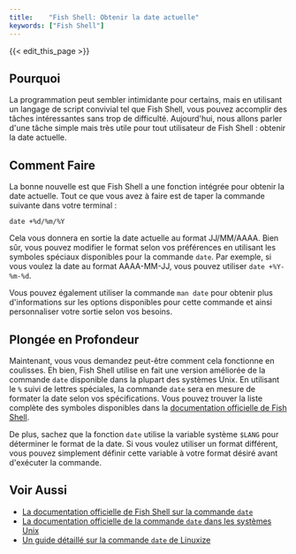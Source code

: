 ```yaml
---
title:    "Fish Shell: Obtenir la date actuelle"
keywords: ["Fish Shell"]
---
```


{{< edit_this_page >}}

## Pourquoi

La programmation peut sembler intimidante pour certains, mais en utilisant un langage de script convivial tel que Fish Shell, vous pouvez accomplir des tâches intéressantes sans trop de difficulté. Aujourd'hui, nous allons parler d'une tâche simple mais très utile pour tout utilisateur de Fish Shell : obtenir la date actuelle.

## Comment Faire

La bonne nouvelle est que Fish Shell a une fonction intégrée pour obtenir la date actuelle. Tout ce que vous avez à faire est de taper la commande suivante dans votre terminal :

```Fish Shell
date +%d/%m/%Y
```

Cela vous donnera en sortie la date actuelle au format JJ/MM/AAAA. Bien sûr, vous pouvez modifier le format selon vos préférences en utilisant les symboles spéciaux disponibles pour la commande `date`. Par exemple, si vous voulez la date au format AAAA-MM-JJ, vous pouvez utiliser `date +%Y-%m-%d`.

Vous pouvez également utiliser la commande `man date` pour obtenir plus d'informations sur les options disponibles pour cette commande et ainsi personnaliser votre sortie selon vos besoins.

## Plongée en Profondeur

Maintenant, vous vous demandez peut-être comment cela fonctionne en coulisses. Eh bien, Fish Shell utilise en fait une version améliorée de la commande `date` disponible dans la plupart des systèmes Unix. En utilisant le `%` suivi de lettres spéciales, la commande `date` sera en mesure de formater la date selon vos spécifications. Vous pouvez trouver la liste complète des symboles disponibles dans la [documentation officielle de Fish Shell](https://fishshell.com/docs/current/commands.html#date).

De plus, sachez que la fonction `date` utilise la variable système `$LANG` pour déterminer le format de la date. Si vous voulez utiliser un format différent, vous pouvez simplement définir cette variable à votre format désiré avant d'exécuter la commande.

## Voir Aussi

- [La documentation officielle de Fish Shell sur la commande `date`](https://fishshell.com/docs/current/commands.html#date)
- [La documentation officielle de la commande `date` dans les systèmes Unix](https://www.unix.com/man-page/linux/1/date/)
- [Un guide détaillé sur la commande `date` de Linuxize](https://linuxize.com/post/linux-date-command/)